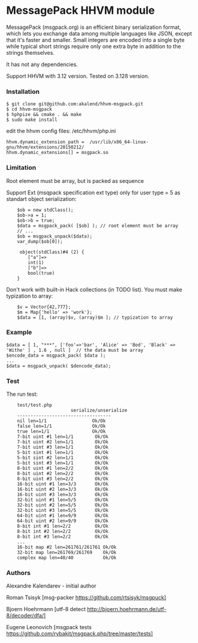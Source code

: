# MessagePack HHVM module 

MessagePack (msgpack.org) is an efficient binary serialization format, which lets you exchange data among multiple languages like JSON, except that it's faster and smaller. Small integers are encoded into a single byte while typical short strings require only one extra byte in addition to the strings themselves.

It has not any dependencies.  

Support HHVM with 3.12 version. Tested on 3.12ß version.

### Installation

	
	$ git clone git@github.com:akalend/hhvm-msgpack.git
	$ cd hhvm-msgpack
	$ hphpize && cmake . && make
	$ sudo make install

edit the hhvm config files: /etc/hhvm/php.ini 

	hhvm.dynamic_extension_path =  /usr/lib/x86_64-linux-gnu/hhvm/extensions/20150212/
	hhvm.dynamic_extensions[] = msgpack.so

### Limitation
	
Root element must be array, but is packed as sequence

Support Ext (msqpack specification ext type) only for user type = 5 as standart object serialization:

		$ob = new stdClass();
		$ob->a = 1;
		$ob->b = true;
		$data = msgpack_pack( [$ob] ); // root element must be array
  		// ...
  		$ob = msgpack_unpack($data);
  		var_dump($ob[0]);

		 object(stdClass)#4 (2) {
		    ["a"]=>
		    int(1)
		    ["b"]=>
		    bool(true)
		}


Don't work with built-in Hack collections (in TODO list). You must make typization to array:

		$v = Vector{42,777};
		$m = Map{'hello' => 'work'};
		$data = [1, (array)$v, (array)$m ]; // typization to array


### Example

	$data = [ 1, "***", ['foo'=>'bar', 'Alice' => 'Bod', 'Black' => 'Withe' ] , 1.6 , null ]  // the data must be array
	$encode_data = msgpack_pack( $data );
	...
	$data = msgpack_unpack( $dencode_data);

### Test

The run test: 

		test/test.php
							serialize/unserialize
		-----------------------------------
		nil len=1/1		 			Ok/Ok
		false len=1/1		 		Ok/Ok
		true len=1/1		 		Ok/Ok
		7-bit uint #1 len=1/1		 Ok/Ok
		7-bit uint #2 len=1/1		 Ok/Ok
		7-bit uint #3 len=1/1		 Ok/Ok
		5-bit sint #1 len=1/1		 Ok/Ok
		5-bit sint #2 len=1/1		 Ok/Ok
		5-bit sint #3 len=1/1		 Ok/Ok
		8-bit uint #1 len=2/2		 Ok/Ok
		8-bit uint #2 len=2/2		 Ok/Ok
		8-bit uint #3 len=2/2		 Ok/Ok
		16-bit uint #1 len=3/3		 Ok/Ok
		16-bit uint #2 len=3/3		 Ok/Ok
		16-bit uint #3 len=3/3		 Ok/Ok
		32-bit uint #1 len=5/5		 Ok/Ok
		32-bit uint #2 len=5/5		 Ok/Ok
		32-bit uint #3 len=5/5		 Ok/Ok
		64-bit uint #1 len=9/9		 Ok/Ok
		64-bit uint #2 len=9/9		 Ok/Ok
		8-bit int #1 len=2/2		 Ok/Ok
		8-bit int #2 len=2/2		 Ok/Ok
		8-bit int #3 len=2/2		 Ok/Ok
		...
		16-bit map #2 len=261761/261761	Ok/Ok
		32-bit map len=261769/261769	Ok/Ok
		complex map len=40/40		 	Ok/Ok
### Authors

Alexandre Kalendarev - initial author

Roman Tsisyk [msg-packer https://github.com/rtsisyk/msgpuck]

Bjoern Hoehrmann [utf-8 detect  http://bjoern.hoehrmann.de/utf-8/decoder/dfa/] 

Eugene Leonovich [msgpack tests https://github.com/rybakit/msgpack.php/tree/master/tests]

